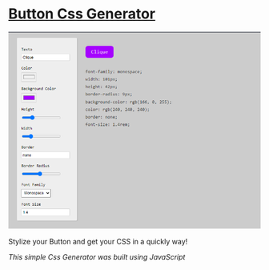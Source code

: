 # [ Button Css Generator ](https://carinebatista.github.io/ButtonGenerator/)

![Button Css Generator](imgs/generator.png)

Stylize your Button and get your CSS in a quickly way! 

*This simple Css Generator was built using JavaScript*
